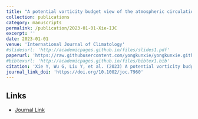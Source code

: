 ```yaml
---
title: "A potential vorticity budget view of the atmospheric circulation climatology over the Tibetan Plateau"
collection: publications
category: manuscripts
permalink: /publication/2023-01-01-Xie-IJC
excerpt: ''
date: 2023-01-01
venue: 'International Journal of Climatology'
#slidesurl: 'http://academicpages.github.io/files/slides1.pdf'
paperurl: 'https://raw.githubusercontent.com/yongkunxie/yongkunxie.github.io/main/files/2023-01-01-Xie-IJC.pdf'
#bibtexurl: 'http://academicpages.github.io/files/bibtex1.bib'
citation: 'Xie Y, Wu G, Liu Y, et al. (2023) A potential vorticity budget view of the atmospheric circulation climatology over the Tibetan Plateau. International Journal of Climatology, 43, 2031–2049.'
journal_link_doi: 'https://doi.org/10.1002/joc.7960'
---
```

<!-- 在页面内容中添加链接显示 -->
<h2>Links</h2>
<ul>
    <li><a href="{{ page.journal_link_doi }}">Journal Link</a></li>
</ul>
